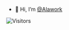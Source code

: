 
- 👋 Hi, I’m [@Alawork](https://github.com/Alawork)

<img src="https://visitor-badge.laobi.icu/badge?page_id=Alawork" alt="Visitors"/>
